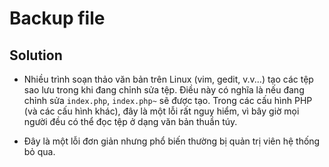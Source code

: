 # Backup file

## Solution

- Nhiều trình soạn thảo văn bản trên Linux (vim, gedit, v.v...) tạo các tệp sao lưu trong khi đang chỉnh sửa tệp. Điều này có nghĩa là nếu đang chỉnh sửa `index.php`, `index.php~` sẽ được tạo. Trong các cấu hình PHP (và các cấu hình khác), đây là một lỗi rất nguy hiểm, vì bây giờ mọi người đều có thể đọc tệp ở dạng văn bản thuần túy.

- Đây là một lỗi đơn giản nhưng phổ biến thường bị quản trị viên hệ thống bỏ qua.